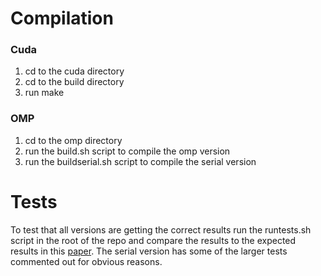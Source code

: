 # Compilation

### Cuda

1. cd to the cuda directory
2. cd to the build directory
3. run make
### OMP
1. cd to the omp directory
2. run the build.sh script to compile the omp version
3. run the buildserial.sh script to compile the serial version

# Tests
To test that all versions are getting the correct results run the runtests.sh script in the root of the repo and compare the results to the expected results in this [paper](https://asc.llnl.gov/sites/asc/files/2023-05/LULESH2.0_Changes.pdf). The serial version has some of the larger tests commented out for obvious reasons.

